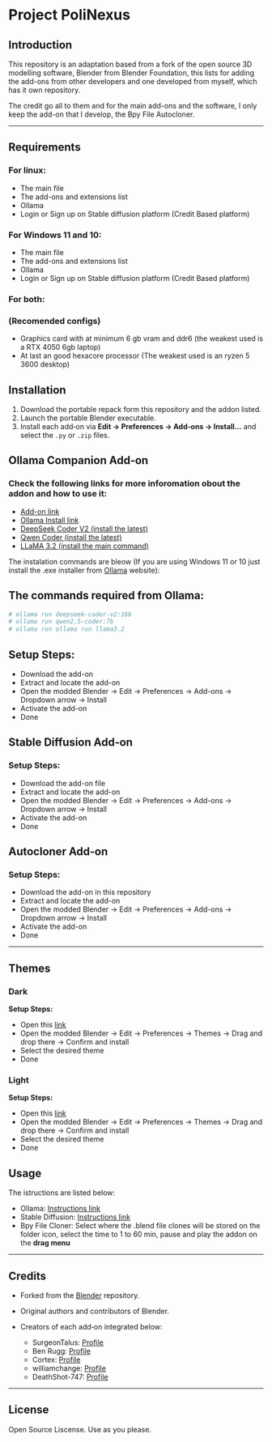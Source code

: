 # Project PoliNexus

## Introduction

This repository is an adaptation based from a fork of the open source 3D modelling software, Blender from Blender Foundation, this lists for adding the add-ons from other developers and one developed from myself, which has it own repository.

The credit go all to them and for the main add-ons and the software, I only keep the add-on that I develop, the Bpy File Autocloner.

---

## Requirements

### For linux:

- The main file
- The add-ons and extensions list
- Ollama
- Login or Sign up on Stable diffusion platform (Credit Based platform)

### For Windows 11 and 10:

- The main file
- The add-ons and extensions list
- Ollama
- Login or Sign up on Stable diffusion platform (Credit Based platform)

### For both:

### (Recomended configs)

- Graphics card with at minimum 6 gb vram and ddr6 (the weakest used is a RTX 4050 6gb laptop)
- At last an good hexacore processor (The weakest used is an ryzen 5 3600 desktop)

## Installation

1. Download the portable repack form this repository and the addon listed.
2. Launch the portable Blender executable.
3. Install each add‑on via **Edit → Preferences → Add‑ons → Install...** and select the `.py` or `.zip` files.

## Ollama Companion Add‑on

### Check the following links for more inforomation obout the addon and how to use it:

- [Add-on link](https://github.com/SurgeonTalus/OllamaBlenderBridge)
- [Ollama Install link](https://ollama.com/download)
- [DeepSeek Coder V2 (install the latest)](https://ollama.com/library/deepseek-coder-v2)
- [Qwen Coder (install the latest)](https://ollama.com/library/qwen2.5-coder)
- [LLaMA 3.2 (install the main command)](https://ollama.com/library/llama3.2)

The instalation commands are bleow (If you are using Windows 11 or 10 just install the .exe installer from [Ollama](https://ollama.com/download) website):

## The commands required from Ollama:

```bash
# ollama run deepseek-coder-v2:16b
# ollama run qwen2.5-coder:7b
# ollama run ollama run llama3.2
```

## Setup Steps:

- Download the add-on
- Extract and locate the add-on
- Open the modded Blender -> Edit -> Preferences -> Add-ons -> Dropdown arrow -> Install
- Activate the add-on
- Done

## Stable Diffusion Add‑on

### Setup Steps:

- Download the add-on file
- Extract and locate the add-on
- Open the modded Blender -> Edit -> Preferences -> Add-ons -> Dropdown arrow -> Install
- Activate the add-on
- Done

## Autocloner Add‑on

### Setup Steps:

- Download the add-on in this repository
- Extract and locate the add-on
- Open the modded Blender -> Edit -> Preferences -> Add-ons -> Dropdown arrow -> Install
- Activate the add-on
- Done

---

## Themes

### Dark

**Setup Steps:**

- Open this [link](https://extensions.blender.org/themes/midnight-blue-theme/)
- Open the modded Blender -> Edit -> Preferences -> Themes -> Drag and drop there -> Confirm and install
- Select the desired theme
- Done

### Light

**Setup Steps:**

- Open this [link](https://extensions.blender.org/themes/deepsea-explorer/)
- Open the modded Blender -> Edit -> Preferences -> Themes -> Drag and drop there -> Confirm and install
- Select the desired theme
- Done

## Usage

The istructions are listed below:

- Ollama: [Instructions link](https://github.com/SurgeonTalus/OllamaBlenderBridge)
- Stable Diffusion: [Instructions link](https://www.youtube.com/watch?v=tmyln5bwnO8)
- Bpy File Cloner: Select where the .blend file clones will be stored on the folder icon, select the time to 1 to 60 min, pause and play the addon on the **drag menu**

---

## Credits

* Forked from the [Blender](https://github.com/blender/blender) repository.
* Original authors and contributors of Blender.
* Creators of each add‑on integrated below:
  
  - SurgeonTalus: [Profile](https://github.com/SurgeonTalus)
  - Ben Rugg: [Profile](https://github.com/benrugg)
  - Cortex: [Profile](https://github.com/C0rtex5)
  - williamchange: [Profile](https://github.com/williamchange)
  - DeathShot-747: [Profile](https://extensions.blender.org/author/1515/)
    
---

## License

Open Source Liscense. Use as you please.
